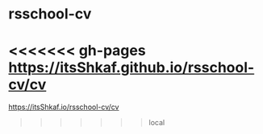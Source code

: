 # rsschool-cv
<<<<<<< gh-pages
https://itsShkaf.github.io/rsschool-cv/cv
=======
https://itsShkaf.io/rsschool-cv/cv
>>>>>>> local
